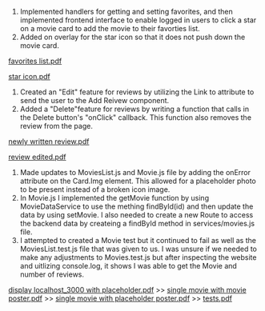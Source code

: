 1. Implemented handlers for getting and setting favorites, and then implemented frontend interface to enable logged in
users to click a star on a movie card to add the movie to their favorties list.
2. Added on overlay for the star icon so that it does not push down the movie card.

[favorites list.pdf](https://github.khoury.northeastern.edu/NEU-CS5610-SU23/CesarHernandez-frontend/files/297/favorites.list.pdf)
>>
[star icon.pdf](https://github.khoury.northeastern.edu/NEU-CS5610-SU23/CesarHernandez-frontend/files/298/star.icon.pdf)




1. Created an "Edit" feature for reviews by utilizing the Link to attribute to send the user to the Add Reivew component. 
2. Added a "Delete"feature for reviews by writing a function that calls in the Delete button's "onClick" callback. This function also
removes the review from the page.

[newly written review.pdf](https://github.khoury.northeastern.edu/NEU-CS5610-SU23/CesarHernandez-frontend/files/295/newly.written.review.pdf)
>>
[review edited.pdf](https://github.khoury.northeastern.edu/NEU-CS5610-SU23/CesarHernandez-frontend/files/296/review.edited.pdf)








1. Made updates to MoviesList.js and Movie.js file by adding the onError attribute on the Card.Img element. This allowed for a placeholder photo to be present instead of a broken icon image.
2. In Movie.js I implemented the getMovie function by using MovieDataService to use the mething findById(id) and then update the data by using
setMovie. I also needed to create a new Route to access the backend data by createing a findById method in services/movies.js file.
3. I attempted to created a Movie test but it continued to fail as well as the MoviesList.test.js file that was given to us. I was unsure if we needed 
to make any adjustments to Movies.test.js but after inspecting the website and uitlizing console.log, it shows I was able to get the Movie and number of reviews.


[display localhost_3000 with placeholder.pdf](https://github.khoury.northeastern.edu/NEU-CS5610-SU23/CesarHernandez-frontend/files/291/display.localhost_3000.with.placeholder.pdf) >>
[single movie with movie poster.pdf](https://github.khoury.northeastern.edu/NEU-CS5610-SU23/CesarHernandez-frontend/files/292/single.movie.with.movie.poster.pdf) >>
[single movie with placeholder poster.pdf](https://github.khoury.northeastern.edu/NEU-CS5610-SU23/CesarHernandez-frontend/files/293/single.movie.with.placeholder.poster.pdf) >>
[tests.pdf](https://github.khoury.northeastern.edu/NEU-CS5610-SU23/CesarHernandez-frontend/files/294/tests.pdf)
